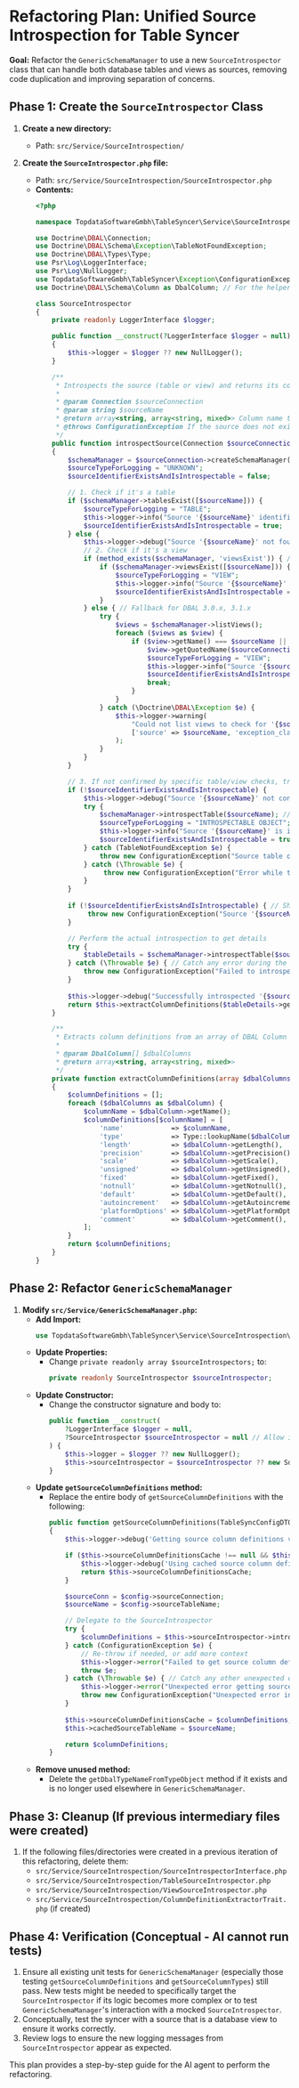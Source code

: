 # Refactoring Plan: Unified Source Introspection for Table Syncer

**Goal:** Refactor the `GenericSchemaManager` to use a new `SourceIntrospector` class that can handle both database tables and views as sources, removing code duplication and improving separation of concerns.

## Phase 1: Create the `SourceIntrospector` Class

1.  **Create a new directory:**
    *   Path: `src/Service/SourceIntrospection/`

2.  **Create the `SourceIntrospector.php` file:**
    *   Path: `src/Service/SourceIntrospection/SourceIntrospector.php`
    *   **Contents:**
        ```php
        <?php

        namespace TopdataSoftwareGmbh\TableSyncer\Service\SourceIntrospection;

        use Doctrine\DBAL\Connection;
        use Doctrine\DBAL\Schema\Exception\TableNotFoundException;
        use Doctrine\DBAL\Types\Type;
        use Psr\Log\LoggerInterface;
        use Psr\Log\NullLogger;
        use TopdataSoftwareGmbh\TableSyncer\Exception\ConfigurationException;
        use Doctrine\DBAL\Schema\Column as DbalColumn; // For the helper method type hint

        class SourceIntrospector
        {
            private readonly LoggerInterface $logger;

            public function __construct(?LoggerInterface $logger = null)
            {
                $this->logger = $logger ?? new NullLogger();
            }

            /**
             * Introspects the source (table or view) and returns its column definitions.
             *
             * @param Connection $sourceConnection
             * @param string $sourceName
             * @return array<string, array<string, mixed>> Column name to definition map.
             * @throws ConfigurationException If the source does not exist or cannot be introspected.
             */
            public function introspectSource(Connection $sourceConnection, string $sourceName): array
            {
                $schemaManager = $sourceConnection->createSchemaManager();
                $sourceTypeForLogging = "UNKNOWN";
                $sourceIdentifierExistsAndIsIntrospectable = false;

                // 1. Check if it's a table
                if ($schemaManager->tablesExist([$sourceName])) {
                    $sourceTypeForLogging = "TABLE";
                    $this->logger->info("Source '{$sourceName}' identified as a {$sourceTypeForLogging}.");
                    $sourceIdentifierExistsAndIsIntrospectable = true;
                } else {
                    $this->logger->debug("Source '{$sourceName}' not found as a TABLE, checking if it's a VIEW.");
                    // 2. Check if it's a view
                    if (method_exists($schemaManager, 'viewsExist')) { // DBAL 3.2.0+
                        if ($schemaManager->viewsExist([$sourceName])) {
                            $sourceTypeForLogging = "VIEW";
                            $this->logger->info("Source '{$sourceName}' identified as a {$sourceTypeForLogging} (using viewsExist).");
                            $sourceIdentifierExistsAndIsIntrospectable = true;
                        }
                    } else { // Fallback for DBAL 3.0.x, 3.1.x
                        try {
                            $views = $schemaManager->listViews();
                            foreach ($views as $view) {
                                if ($view->getName() === $sourceName ||
                                    $view->getQuotedName($sourceConnection->getDatabasePlatform()) === $sourceConnection->quoteIdentifier($sourceName)) {
                                    $sourceTypeForLogging = "VIEW";
                                    $this->logger->info("Source '{$sourceName}' identified as a {$sourceTypeForLogging} (by listing views).");
                                    $sourceIdentifierExistsAndIsIntrospectable = true;
                                    break;
                                }
                            }
                        } catch (\Doctrine\DBAL\Exception $e) {
                            $this->logger->warning(
                                "Could not list views to check for '{$sourceName}'. Error: " . $e->getMessage(),
                                ['source' => $sourceName, 'exception_class' => get_class($e)]
                            );
                        }
                    }
                }

                // 3. If not confirmed by specific table/view checks, try to introspect directly.
                if (!$sourceIdentifierExistsAndIsIntrospectable) {
                    $this->logger->debug("Source '{$sourceName}' not confirmed by tablesExist/viewsExist/listViews. Attempting direct introspection as a final check.");
                    try {
                        $schemaManager->introspectTable($sourceName); // Test introspection
                        $sourceTypeForLogging = "INTROSPECTABLE OBJECT"; // Could be table or view, or other DB object
                        $this->logger->info("Source '{$sourceName}' is introspectable (confirmed by direct introspection attempt), treating as {$sourceTypeForLogging}.");
                        $sourceIdentifierExistsAndIsIntrospectable = true;
                    } catch (TableNotFoundException $e) {
                        throw new ConfigurationException("Source table or view '{$sourceName}' does not exist or is not accessible in the source database `{$sourceConnection->getDatabase()}`.", 0, $e);
                    } catch (\Throwable $e) {
                         throw new ConfigurationException("Error while trying to confirm existence and introspect source '{$sourceName}': " . $e->getMessage(), 0, $e);
                    }
                }
                
                if (!$sourceIdentifierExistsAndIsIntrospectable) { // Should be caught by exceptions above
                     throw new ConfigurationException("Source '{$sourceName}' could not be identified or introspected after all checks in the source database `{$sourceConnection->getDatabase()}`.");
                }

                // Perform the actual introspection to get details
                try {
                    $tableDetails = $schemaManager->introspectTable($sourceName);
                } catch (\Throwable $e) { // Catch any error during the final introspection
                    throw new ConfigurationException("Failed to introspect details for '{$sourceName}' (identified as {$sourceTypeForLogging}): " . $e->getMessage(), 0, $e);
                }
                
                $this->logger->debug("Successfully introspected '{$sourceName}' (as {$sourceTypeForLogging}). Extracting column definitions.");
                return $this->extractColumnDefinitions($tableDetails->getColumns());
            }

            /**
             * Extracts column definitions from an array of DBAL Column objects.
             *
             * @param DbalColumn[] $dbalColumns
             * @return array<string, array<string, mixed>>
             */
            private function extractColumnDefinitions(array $dbalColumns): array
            {
                $columnDefinitions = [];
                foreach ($dbalColumns as $dbalColumn) {
                    $columnName = $dbalColumn->getName();
                    $columnDefinitions[$columnName] = [
                        'name'            => $columnName,
                        'type'            => Type::lookupName($dbalColumn->getType()),
                        'length'          => $dbalColumn->getLength(),
                        'precision'       => $dbalColumn->getPrecision(),
                        'scale'           => $dbalColumn->getScale(),
                        'unsigned'        => $dbalColumn->getUnsigned(),
                        'fixed'           => $dbalColumn->getFixed(),
                        'notnull'         => $dbalColumn->getNotnull(),
                        'default'         => $dbalColumn->getDefault(),
                        'autoincrement'   => $dbalColumn->getAutoincrement(),
                        'platformOptions' => $dbalColumn->getPlatformOptions(),
                        'comment'         => $dbalColumn->getComment(),
                    ];
                }
                return $columnDefinitions;
            }
        }
        ```

## Phase 2: Refactor `GenericSchemaManager`

1.  **Modify `src/Service/GenericSchemaManager.php`:**
    *   **Add Import:**
        ```php
        use TopdataSoftwareGmbh\TableSyncer\Service\SourceIntrospection\SourceIntrospector;
        ```
    *   **Update Properties:**
        *   Change `private readonly array $sourceIntrospectors;` to:
            ```php
            private readonly SourceIntrospector $sourceIntrospector;
            ```
    *   **Update Constructor:**
        *   Change the constructor signature and body to:
            ```php
            public function __construct(
                ?LoggerInterface $logger = null,
                ?SourceIntrospector $sourceIntrospector = null // Allow injecting for testing
            ) {
                $this->logger = $logger ?? new NullLogger();
                $this->sourceIntrospector = $sourceIntrospector ?? new SourceIntrospector($this->logger);
            }
            ```
    *   **Update `getSourceColumnDefinitions` method:**
        *   Replace the entire body of `getSourceColumnDefinitions` with the following:
            ```php
            public function getSourceColumnDefinitions(TableSyncConfigDTO $config): array
            {
                $this->logger->debug('Getting source column definitions via SourceIntrospector');

                if ($this->sourceColumnDefinitionsCache !== null && $this->cachedSourceTableName === $config->sourceTableName) {
                    $this->logger->debug('Using cached source column definitions for', ['source' => $config->sourceTableName]);
                    return $this->sourceColumnDefinitionsCache;
                }

                $sourceConn = $config->sourceConnection;
                $sourceName = $config->sourceTableName;

                // Delegate to the SourceIntrospector
                try {
                    $columnDefinitions = $this->sourceIntrospector->introspectSource($sourceConn, $sourceName);
                } catch (ConfigurationException $e) {
                    // Re-throw if needed, or add more context
                    $this->logger->error("Failed to get source column definitions for '{$sourceName}': " . $e->getMessage(), ['exception' => $e]);
                    throw $e; 
                } catch (\Throwable $e) { // Catch any other unexpected error
                    $this->logger->error("Unexpected error getting source column definitions for '{$sourceName}': " . $e->getMessage(), ['exception' => $e]);
                    throw new ConfigurationException("Unexpected error introspecting source '{$sourceName}': " . $e->getMessage(), 0, $e);
                }
                
                $this->sourceColumnDefinitionsCache = $columnDefinitions;
                $this->cachedSourceTableName = $sourceName;

                return $columnDefinitions;
            }
            ```
    *   **Remove unused method:**
        *   Delete the `getDbalTypeNameFromTypeObject` method if it exists and is no longer used elsewhere in `GenericSchemaManager`.

## Phase 3: Cleanup (If previous intermediary files were created)

1.  If the following files/directories were created in a previous iteration of this refactoring, delete them:
    *   `src/Service/SourceIntrospection/SourceIntrospectorInterface.php`
    *   `src/Service/SourceIntrospection/TableSourceIntrospector.php`
    *   `src/Service/SourceIntrospection/ViewSourceIntrospector.php`
    *   `src/Service/SourceIntrospection/ColumnDefinitionExtractorTrait.php` (if created)

## Phase 4: Verification (Conceptual - AI cannot run tests)

1.  Ensure all existing unit tests for `GenericSchemaManager` (especially those testing `getSourceColumnDefinitions` and `getSourceColumnTypes`) still pass. New tests might be needed to specifically target the `SourceIntrospector` if its logic becomes more complex or to test `GenericSchemaManager`'s interaction with a mocked `SourceIntrospector`.
2.  Conceptually, test the syncer with a source that is a database view to ensure it works correctly.
3.  Review logs to ensure the new logging messages from `SourceIntrospector` appear as expected.

This plan provides a step-by-step guide for the AI agent to perform the refactoring.

